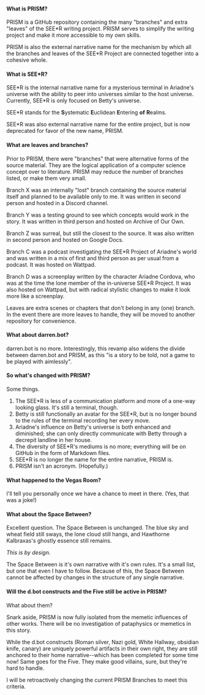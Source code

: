 #### What is PRISM?

PRISM is a GitHub repository containing the many "branches" and extra "leaves" of the SEE\*R writing project. PRISM serves to simplify the writing project and make it more accessible to my own skills.

PRISM is also the external narrative name for the mechanism by which all the branches and leaves of the SEE\*R Project are connected together into a cohesive whole.

#### What is SEE\*R?

SEE\*R is the internal narrative name for a mysterious terminal in Ariadne's universe with the ability to peer into universes similar to the host universe. Currently, SEE\*R is only focused on Betty's universe.

SEE\*R stands for the **S**ystematic **E**uclidean **E**ntering **of** **R**ealms. 

SEE\*R was also external narrative name for the entire project, but is now deprecated for favor of the new name, PRISM.

#### What are leaves and branches?

Prior to PRISM, there were "branches" that were alternative forms of the source material. They are the logical application of a computer science concept over to literature. PRISM may reduce the number of branches listed, or make them very small.

Branch X was an internally "lost" branch containing the source material itself and planned to be available only to me. It was written in second person and hosted in a Discord channel.

Branch Y was a testing ground to see which concepts would work in the story. It was written in third person and hosted on Archive of Our Own.

Branch Z was surreal, but still the closest to the source. It was also written in second person and hosted on Google Docs.

Branch C was a podcast investigating the SEE\*R Project of Ariadne's world and was written in a mix of first and third person as per usual from a podcast. It was hosted on Wattpad.

Branch D was a screenplay written by the character Ariadne Cordova, who was at the time the lone member of the in-universe SEE\*R Project. It was also hosted on Wattpad, but with radical stylistic changes to make it look more like a screenplay.

Leaves are extra scenes or chapters that don't belong in any (one) branch. In the event there are more leaves to handle, they will be moved to another repository for convenience.

#### What about darren.bot?

darren.bot is no more. Interestingly, this revamp also widens the divide between darren.bot and PRISM, as this "is a story to be told, not a game to be played with aimlessly".

#### So what's changed with PRISM?

Some things.

1. The SEE\*R is less of a communication platform and more of a one-way looking glass. It's still a terminal, though.
2. Betty is still functionally an avatar for the SEE\*R, but is no longer bound to the rules of the terminal recording her every move.
3. Ariadne's influence on Betty's universe is both enhanced and diminished; she can only directly communicate with Betty through a decrepit landline in her house.
4. The diversity of SEE\*R's mediums is no more; everything will be on GitHub in the form of Markdown files.
5. SEE\*R is no longer the name for the entire narrative, PRISM is.
6. PRISM isn't an acronym. (Hopefully.)

#### What happened to the Vegas Room?

I'll tell you personally once we have a chance to meet in there. (Yes, that was a joke!)

#### What about the Space Between?

Excellent question. The Space Between is unchanged. The blue sky and wheat field still sways, the lone cloud still hangs, and Hawthorne Kalbraxas's ghostly essence still remains.

*This is by design.*

The Space Between is it's own narrative with it's own rules. It's a small list, but one that even I have to follow. Because of this, the Space Between cannot be affected by changes in the structure of any single narrative.

#### Will the d.bot constructs and the Five still be active in PRISM?

What about them?

Snark aside, PRISM is now fully isolated from the memetic influences of other works. There will be no investigation of pataphysics or memetics in this story.

While the d.bot constructs (Roman silver, Nazi gold, White Hallway, obsidian knife, canary) are uniquely powerful artifacts in their own right, they are still anchored to their home narrative--which has been completed for some time now! Same goes for the Five. They make good villains, sure, but they're hard to handle.

I will be retroactively changing the current PRISM Branches to meet this criteria.

